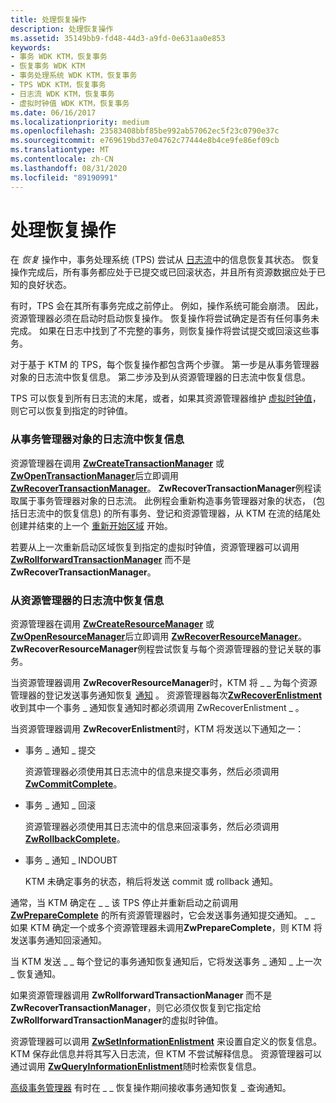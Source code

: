 ```yaml
---
title: 处理恢复操作
description: 处理恢复操作
ms.assetid: 35149bb9-fd48-44d3-a9fd-0e631aa0e853
keywords:
- 事务 WDK KTM，恢复事务
- 恢复事务 WDK KTM
- 事务处理系统 WDK KTM，恢复事务
- TPS WDK KTM，恢复事务
- 日志流 WDK KTM，恢复事务
- 虚拟时钟值 WDK KTM，恢复事务
ms.date: 06/16/2017
ms.localizationpriority: medium
ms.openlocfilehash: 23583408bbf85be992ab57062ec5f23c0790e37c
ms.sourcegitcommit: e769619bd37e04762c77444e8b4ce9fe86ef09cb
ms.translationtype: MT
ms.contentlocale: zh-CN
ms.lasthandoff: 08/31/2020
ms.locfileid: "89190991"
---
```

# <a name="handling-recovery-operations"></a>处理恢复操作


在 *恢复* 操作中，事务处理系统 (TPS) 尝试从 [日志流](using-log-streams-with-ktm.md)中的信息恢复其状态。 恢复操作完成后，所有事务都应处于已提交或已回滚状态，并且所有资源数据应处于已知的良好状态。

有时，TPS 会在其所有事务完成之前停止。 例如，操作系统可能会崩溃。 因此，资源管理器必须在启动时启动恢复操作。 恢复操作将尝试确定是否有任何事务未完成。 如果在日志中找到了不完整的事务，则恢复操作将尝试提交或回滚这些事务。

对于基于 KTM 的 TPS，每个恢复操作都包含两个步骤。 第一步是从事务管理器对象的日志流中恢复信息。 第二步涉及到从资源管理器的日志流中恢复信息。

TPS 可以恢复到所有日志流的末尾，或者，如果其资源管理器维护 [虚拟时钟值](using-virtual-clock-values.md)，则它可以恢复到指定的时钟值。

### <a name="recovering-information-from-a-transaction-manager-objects-log-stream"></a>从事务管理器对象的日志流中恢复信息

资源管理器在调用 [**ZwCreateTransactionManager**](/windows-hardware/drivers/ddi/wdm/nf-wdm-ntcreatetransactionmanager) 或 [**ZwOpenTransactionManager**](/windows-hardware/drivers/ddi/wdm/nf-wdm-ntopentransactionmanager)后立即调用 [**ZwRecoverTransactionManager**](/windows-hardware/drivers/ddi/wdm/nf-wdm-ntrecovertransactionmanager)。 **ZwRecoverTransactionManager**例程读取属于事务管理器对象的日志流。 此例程会重新构造事务管理器对象的状态， (包括日志流中的恢复信息) 的所有事务、登记和资源管理器，从 KTM 在流的结尾处创建并结束的上一个 [重新开始区域](reading-restart-records-from-a-clfs-stream.md) 开始。

若要从上一次重新启动区域恢复到指定的虚拟时钟值，资源管理器可以调用 [**ZwRollforwardTransactionManager**](/windows-hardware/drivers/ddi/wdm/nf-wdm-ntrollforwardtransactionmanager) 而不是 **ZwRecoverTransactionManager**。

### <a name="recovering-information-from-a-resource-managers-log-stream"></a>从资源管理器的日志流中恢复信息

资源管理器在调用 [**ZwCreateResourceManager**](/windows-hardware/drivers/ddi/wdm/nf-wdm-ntcreateresourcemanager) 或 [**ZwOpenResourceManager**](/windows-hardware/drivers/ddi/wdm/nf-wdm-ntopenresourcemanager)后立即调用 [**ZwRecoverResourceManager**](/windows-hardware/drivers/ddi/wdm/nf-wdm-ntrecoverresourcemanager)。 **ZwRecoverResourceManager**例程尝试恢复与每个资源管理器的登记关联的事务。

当资源管理器调用 **ZwRecoverResourceManager**时，KTM 将 \_ \_ 为每个资源管理器的登记发送事务通知恢复 [通知](transaction-notifications.md) 。 资源管理器每次[**ZwRecoverEnlistment**](/windows-hardware/drivers/ddi/wdm/nf-wdm-ntrecoverenlistment)收到其中一个事务 \_ 通知恢复通知时都必须调用 ZwRecoverEnlistment \_ 。

当资源管理器调用 **ZwRecoverEnlistment**时，KTM 将发送以下通知之一：

-   事务 \_ 通知 \_ 提交

    资源管理器必须使用其日志流中的信息来提交事务，然后必须调用 [**ZwCommitComplete**](/windows-hardware/drivers/ddi/wdm/nf-wdm-ntcommitcomplete)。

-   事务 \_ 通知 \_ 回滚

    资源管理器必须使用其日志流中的信息来回滚事务，然后必须调用 [**ZwRollbackComplete**](/windows-hardware/drivers/ddi/wdm/nf-wdm-ntrollbackcomplete)。

-   事务 \_ 通知 \_ INDOUBT

    KTM 未确定事务的状态，稍后将发送 commit 或 rollback 通知。

通常，当 KTM 确定在 \_ \_ 该 TPS 停止并重新启动之前调用 [**ZwPrepareComplete**](/windows-hardware/drivers/ddi/wdm/nf-wdm-ntpreparecomplete) 的所有资源管理器时，它会发送事务通知提交通知。 \_ \_ 如果 KTM 确定一个或多个资源管理器未调用**ZwPrepareComplete**，则 KTM 将发送事务通知回滚通知。

当 KTM 发送 \_ \_ 每个登记的事务通知恢复通知后，它将发送事务 \_ 通知 \_ 上一次 \_ 恢复通知。

如果资源管理器调用 **ZwRollforwardTransactionManager** 而不是 **ZwRecoverTransactionManager**，则它必须仅恢复到它指定给 **ZwRollforwardTransactionManager**的虚拟时钟值。

资源管理器可以调用 [**ZwSetInformationEnlistment**](/windows-hardware/drivers/ddi/wdm/nf-wdm-ntsetinformationenlistment) 来设置自定义的恢复信息。 KTM 保存此信息并将其写入日志流，但 KTM 不尝试解释信息。 资源管理器可以通过调用 [**ZwQueryInformationEnlistment**](/windows-hardware/drivers/ddi/wdm/nf-wdm-ntqueryinformationenlistment)随时检索恢复信息。

[高级事务管理器](creating-a-superior-transaction-manager.md) 有时在 \_ \_ 恢复操作期间接收事务通知恢复 \_ 查询通知。

 

